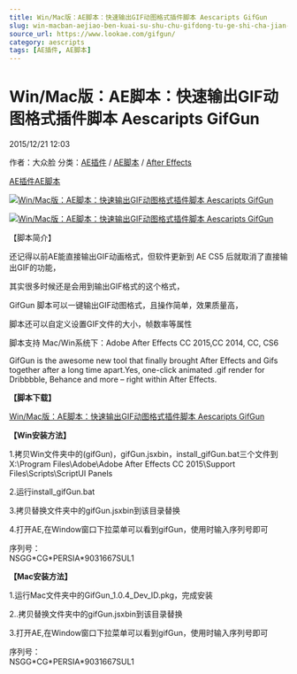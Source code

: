 ```yaml
---
title: Win/Mac版：AE脚本：快速输出GIF动图格式插件脚本 Aescaripts GifGun
slug: win-macban-aejiao-ben-kuai-su-shu-chu-gifdong-tu-ge-shi-cha-jian-jiao-ben-aescaripts-gifgun
source_url: https://www.lookae.com/gifgun/
category: aescripts
tags: [AE插件, AE脚本]
---
```

# Win/Mac版：AE脚本：快速输出GIF动图格式插件脚本 Aescaripts GifGun

2015/12/21 12:03

作者：大众脸
分类：[AE插件](https://www.lookae.com/after-effects/aechajian/) / [AE脚本](https://www.lookae.com/after-effects/aescripts/) / [After Effects](https://www.lookae.com/after-effects/)

[AE插件](https://www.lookae.com/tag/ae%e6%8f%92%e4%bb%b6/)[AE脚本](https://www.lookae.com/tag/ae%e8%84%9a%e6%9c%ac/)

[![Win/Mac版：AE脚本：快速输出GIF动图格式插件脚本 Aescaripts GifGun](https://img.alicdn.com/imgextra/i1/705956171/TB2Boy5iFXXXXbUXXXXXXXXXXXX_!!705956171.gif "Win/Mac版：AE脚本：快速输出GIF动图格式插件脚本 Aescaripts GifGun-LookAE.com")](https://www.lookae.com/wp-content/uploads/2015/12/gifguntitle_1.jpg)

[![Win/Mac版：AE脚本：快速输出GIF动图格式插件脚本 Aescaripts GifGun](https://www.lookae.com/wp-content/uploads/2015/12/gifguntitle_1.jpg "Win/Mac版：AE脚本：快速输出GIF动图格式插件脚本 Aescaripts GifGun-LookAE.com")](https://www.lookae.com/wp-content/uploads/2015/12/gifguntitle_1.jpg)

【脚本简介】

还记得以前AE能直接输出GIF动画格式，但软件更新到 AE CS5 后就取消了直接输出GIF的功能，

其实很多时候还是会用到输出GIF格式的这个格式，

GifGun 脚本可以一键输出GIF动图格式，且操作简单，效果质量高，

脚本还可以自定义设置GIF文件的大小，帧数率等属性

脚本支持 Mac/Win系统下：Adobe After Effects CC 2015,CC 2014, CC, CS6

GifGun is the awesome new tool that finally brought After Effects and Gifs together after a long time apart.Yes, one-click animated .gif render for Dribbbble, Behance and more – right within After Effects.

**【脚本下载】**

[Win/Mac版：AE脚本：快速输出GIF动图格式插件脚本 Aescaripts GifGun](http://lookae.ctfile.com/file/139079413)

**【Win安装方法】**

1.拷贝Win文件夹中的(gifGun)，gifGun.jsxbin，install\_gifGun.bat三个文件到X:\Program Files\Adobe\Adobe After Effects CC 2015\Support Files\Scripts\ScriptUI Panels

2.运行install\_gifGun.bat

3.拷贝替换文件夹中的gifGun.jsxbin到该目录替换

4.打开AE,在Window窗口下拉菜单可以看到gifGun，使用时输入序列号即可

序列号：  
NSGG\*CG\*PERSIA\*9031667SUL1

**【Mac安装方法】**

1.运行Mac文件夹中的GifGun\_1.0.4\_Dev\_ID.pkg，完成安装

2..拷贝替换文件夹中的gifGun.jsxbin到该目录替换

3.打开AE,在Window窗口下拉菜单可以看到gifGun，使用时输入序列号即可

序列号：  
NSGG\*CG\*PERSIA\*9031667SUL1
